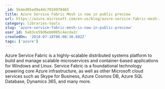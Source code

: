 ```yaml
---
_id: 5b4ed95ed9e4dc7019970465
title: Azure Service Fabric Mesh is now in public preview
url: https://azure.microsoft.com/en-us/blog/azure-service-fabric-mesh-is-now-in-public-preview/
category: libraries-tools
slug: 'azure-service-fabric-mesh-is-now-in-public-preview'
user_id: 5a83ce59d6eb0005c4ecda2c
createdOn: '2018-07-18T06:08:30.602Z'
tags: ['azure']
---
```


Azure Service Fabric is a highly-scalable distributed systems platform to build and manage scalable microservices and container-based applications for Windows and Linux. Service Fabric is a foundational technology powering core Azure infrastructure, as well as other Microsoft cloud services such as Skype for Business, Azure Cosmos DB, Azure SQL Database, Dynamics 365, and many more.



